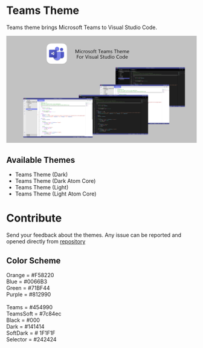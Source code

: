 # Teams Theme

Teams theme brings Microsoft Teams to Visual Studio Code.

![Teams for Visual Studio Code](https://raw.githubusercontent.com/hbisneto/hbisneto.github.io/main/teams-theme/banner.png)

## Available Themes

- Teams Theme (Dark)
- Teams Theme (Dark Atom Core)
- Teams Theme (Light)
- Teams Theme (Light Atom Core)

# Contribute

Send your feedback about the themes. Any issue can be reported and opened directly from [repository](https://github.com/hbisneto/teams-theme)

## Color Scheme

Orange = #F58220
<br>Blue = #0066B3
<br>Green = #71BF44
<br>Purple = #812990
<br>
<br>Teams = #454990
<br>TeamsSoft = #7c84ec
<br>Black = #000
<br>Dark = #141414
<br>SoftDark = # 1F1F1F
<br>Selector = #242424

